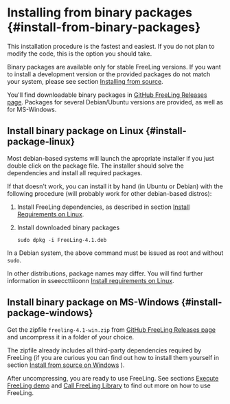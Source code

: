 # Installing from binary packages {#install-from-binary-packages}

This installation procedure is the fastest and easiest. If you do not plan to modify the code, this is the option you should take.

Binary packages are available only for stable FreeLing versions. If you want to install a development version or the provided packages do not match your system, please see section [Installing from source](installation-source.md).

You'll find downloadable binary packages in [GitHub FreeLing Releases page](https://github.com/TALP-UPC/FreeLing/releases).
Packages for several Debian/Ubuntu versions are provided, as well as for MS-Windows.

## Install binary package on Linux {#install-package-linux}

Most debian-based systems will launch the apropriate installer if you just double click on the package file. The installer should solve the dependencies and install all required packages.

If that doesn't work, you can install it by hand (in Ubuntu or Debian) with the following procedure (will probably work for other debian-based distros):

1. Install FreeLing dependencies, as described in section [Install Requirements on Linux](requirements-linux.md#dependencies).

2. Install downloaded binary packages
   ```
   sudo dpkg -i FreeLing-4.1.deb
   ```

In a Debian system, the above command must be issued as root and without `sudo`.
  
In other distributions, package names may differ.  You will  find further information in sseeccttiioonn  [Install requirements on Linux](requirements-linux.md#dependencies).

        
  
## Install binary package on MS-Windows {#install-package-windows}

Get the zipfile `freeling-4.1-win.zip` from [GitHub FreeLing Releases page](https://github.com/TALP-UPC/FreeLing/releases) and uncompress it in a folder of your choice.

The zipfile already includes all third-party dependencies required by FreeLing (if you are curious you can find out how to install them yourself in section [Install from source on Windows](installation-windows.md) ).

After uncompressing, you are ready to use FreeLing. See sections [Execute FreeLing demo](#execute-analyzer) and [Call FreeLing Library](#call-library) to find out more on how to use FreeLing.


